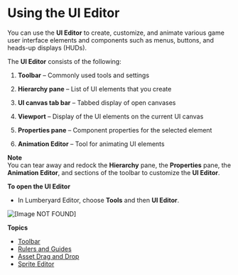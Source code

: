 # Using the UI Editor<a name="ui-editor-using"></a>

You can use the **UI Editor** to create, customize, and animate various game user interface elements and components such as menus, buttons, and heads\-up displays \(HUDs\)\.

The **UI Editor** consists of the following:

1. **Toolbar** – Commonly used tools and settings

1. **Hierarchy pane** – List of UI elements that you create

1. **UI canvas tab bar** – Tabbed display of open canvases

1. **Viewport** – Display of the UI elements on the current UI canvas

1. **Properties pane** – Component properties for the selected element

1. **Animation Editor** – Tool for animating UI elements

**Note**  
You can tear away and redock the **Hierarchy** pane, the **Properties** pane, the **Animation Editor**, and sections of the toolbar to customize the **UI Editor**\.

**To open the UI Editor**
+ In Lumberyard Editor, choose **Tools** and then **UI Editor**\.

![\[Image NOT FOUND\]](http://docs.aws.amazon.com/lumberyard/latest/userguide/images/ui-editor-using1.png)

**Topics**
+ [Toolbar](ui-editor-toolbar.md)
+ [Rulers and Guides](ui-editor-rulers-guides.md)
+ [Asset Drag and Drop](ui-editor-asset-drag-and-drop.md)
+ [Sprite Editor](ui-editor-sprite-editor.md)